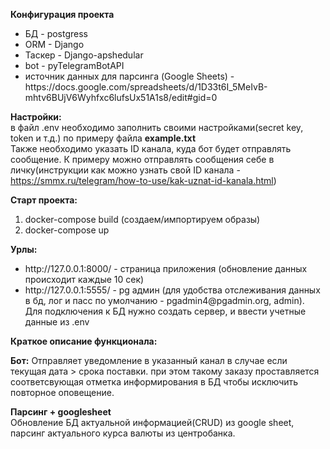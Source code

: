 <b>Конфигурация проекта</b><br>
<ul>
<li>БД - postgress</li>
<li>ORM - Django</li>
<li>Таскер - Django-apshedular </li>
<li>bot - pyTelegramBotAPI</li>
<li>источник данных для парсинга (Google Sheets) - https://docs.google.com/spreadsheets/d/1D33t6I_5MeIvB-mhtv6BUjV6Wyhfxc6lufsUx51A1s8/edit#gid=0</li>
</ul>

<b>Настройки:</b><br>
в файл .env необходимо заполнить своими настройками(secret key, token и т.д.) по примеру файла <b>example.txt</b></br>
Также необходимо указать ID канала, куда бот будет отправлять сообщение. К примеру можно отправлять сообщения себе в личку(инструкции как можно узнать свой ID канала - https://smmx.ru/telegram/how-to-use/kak-uznat-id-kanala.html)</br>

<b>Старт проекта:</b><br>
<ol>
<li>
docker-compose build (создаем/импортируем образы) <br>
</li>
<li>
docker-compose up<br>
</li>
</ol>

<b>Урлы:</b><br>
<ul>
<li>
http://127.0.0.1:8000/ - cтраница приложения (обновление данных происходит каждые 10 сек)<br>
</li>
<li>
http://127.0.0.1:5555/ - pg админ (для удобства отслеживания данных в бд, лог и пасс по умолчанию - pgadmin4@pgadmin.org, admin).</br>
Для подключения к БД нужно создать сервер, и ввести учетные данные из .env
</li>

</ul>

<b>Краткое описание функционала:</b><br>

<b>Бот:</b> Отправляет уведомление в указанный канал в случае если текущая дата > срока поставки. при этом такому заказу проставляется соответсвующая отметка информирования в БД чтобы исключить повторное оповещение.<br>

<b>Парсинг + googlesheet</b><br>
Обновление БД актуальной информацией(CRUD) из google sheet, парсинг актуального курса валюты из центробанка.
